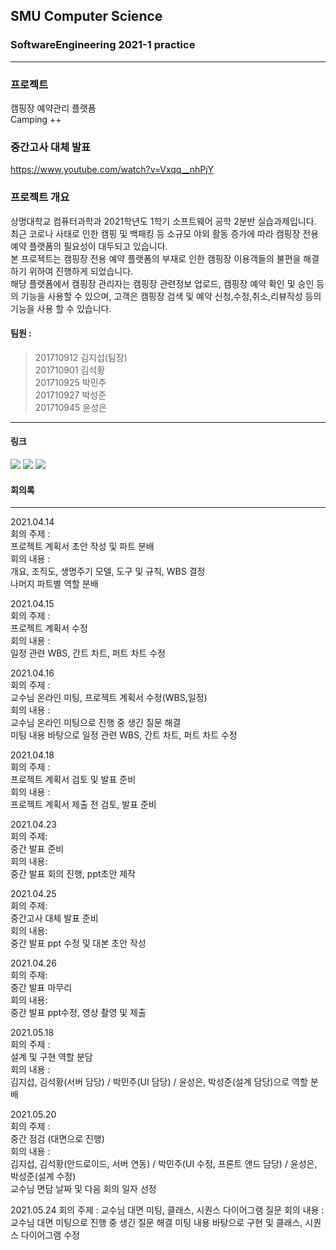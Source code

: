 ## SMU Computer Science
### SoftwareEngineering 2021-1 practice
--------------------------
### 프로젝트   
캠핑장 예약관리 플랫폼  
Camping ++

### 중간고사 대체 발표   
https://www.youtube.com/watch?v=Vxqq__nhPjY

### 프로젝트 개요   
상명대학교 컴퓨터과학과 2021학년도 1학기 소프트웨어 공학 2분반 실습과제입니다.      
최근 코로나 사태로 인한 캠핑 및 백패킹 등 소규모 야외 활동 증가에 따라 캠핑장 전용 예약 플랫폼의 필요성이 대두되고 있습니다.   
본 프로젝트는 캠핑장 전용 예약 플랫폼의 부재로 인한 캠핑장 이용객들의 불편을 해결하기 위하여 진행하게 되었습니다.    
해당 플랫폼에서 캠핑장 관리자는 캠핑장 관련정보 업로드, 캠핑장 예약 확인 및 승인 등의 기능을 사용할 수 있으며, 고객은 캠핑장 검색 및 예약 신청,수정,취소,리뷰작성 등의 기능을 사용 할 수 있습니다.
   
#### 팀원 :   
> 201710912 김지섭(팀장)   
> 201710901 김석황   
> 201710925 박민주   
> 201710927 박성준   
> 201710945 윤성은       
    
--------------------------
#### 링크   
<a href="https://drive.google.com/drive/folders/1SV5DFr0Iko4Lf83xGydJXPkIxnjyQR_Y?usp=sharing"><img src="https://img.shields.io/badge/Google Drive-4285F4?style=flat-square&logo=google&logoColor=white"/></a>
<a href="https://trello.com/b/nKUZ4o1y/seplan"><img src="https://img.shields.io/badge/Trello-0079BF?style=flat-square&logo=trello&logoColor=white"/></a>
<a href="https://www.youtube.com/watch?v=Vxqq__nhPjY"><img src="https://img.shields.io/badge/Youtube-FF0000?style=flat-square&logo=Youtube&logoColor=white"/></a>

#### 회의록
-----------------------------
2021.04.14   
회의 주제 :    
프로젝트 계획서 초안 작성 및 파트 분배    
회의 내용 :    
개요, 조직도, 생명주기 모델, 도구 및 규칙, WBS 결정   
나머지 파트별 역할 분배 
   
2021.04.15   
회의 주제 :   
프로젝트 계획서 수정   
회의 내용 :      
일정 관련 WBS, 간트 차트, 퍼트 차트 수정   
    
2021.04.16   
회의 주제 :   
교수님 온라인 미팅, 프로젝트 계획서 수정(WBS,일정)   
회의 내용 :      
교수님 온라인 미팅으로 진행 중 생긴 질문 해결    
미팅 내용 바탕으로 일정 관련 WBS, 간트 차트, 퍼트 차트 수정      
  
2021.04.18    
회의 주제 :     
프로젝트 계획서 검토 및 발표 준비    
회의 내용 :      
프로젝트 계획서 제출 전 검토, 발표 준비 
 
2021.04.23   
회의 주제:   
중간 발표 준비    
회의 내용:   
중간 발표 회의 진행, ppt초안 제작 
   
2021.04.25    
회의 주제:   
중간고사 대체 발표 준비   
회의 내용:   
중간 발표 ppt 수정 및 대본 초안 작성 
   
2021.04.26   
회의 주제:   
중간 발표 마무리   
회의 내용:   
중간 발표 ppt수정, 영상 촬영 및 제출
   
2021.05.18   
회의 주제 :   
설계 및 구현 역할 분담   
회의 내용 :   
김지섭, 김석황(서버 담당) / 박민주(UI 담당) / 윤성은, 박성준(설계 담당)으로 역할 분배   
   
   
2021.05.20   
회의 주제 :   
중간 점검 (대면으로 진행)   
회의 내용 :   
김지섭, 김석황(안드로이드, 서버 연동) / 박민주(UI 수정, 프론트 앤드 담당) / 윤성은, 박성준(설계 수정)   
교수님 면담 날짜 및 다음 회의 일자 선정   
   
   
2021.05.24
회의 주제 :
교수님 대면 미팅, 클래스, 시퀀스 다이어그램 질문
회의 내용 :
교수님 대면 미팅으로 진행 중 생긴 질문 해결
미팅 내용 바탕으로 구현 및 클래스, 시퀀스 다이어그램 수정
